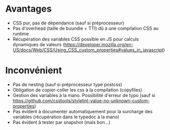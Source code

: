 # Avantages

- CSS pur, pas de dépendance (sauf si préprocesseur)
- Pas d'overhead (taille de buundle + TTI) dû à une compilation CSS au runtime
- Récupération des variables CSS possible en JS pour calculs dynamiques de valeurs (https://developer.mozilla.org/en-US/docs/Web/CSS/Using_CSS_custom_properties#values_in_javascript)

# Inconvénient

- Pas de nesting (sauf si préprocesseur type postcss)
- Obligation de copier-coller les css à la compilation (copyfiles)
- Gestion des variables à la mano. Possibilité d'erreur de typo (sauf si https://github.com/csstools/stylelint-value-no-unknown-custom-properties)
- Pas évident à documenter automatiquement pour la surcharge des variables (récupération dans le typedoc à la mano)
- Pas évident à tester par snapshot (mais bon...)
